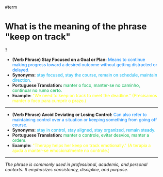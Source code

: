 #term

# What is the meaning of the phrase "keep on track"
?
* **(Verb Phrase) Stay Focused on a Goal or Plan:** <span style="color:rgb(0, 132, 255)">Means to continue making progress toward a desired outcome without getting distracted or delayed.</span>
* **Synonyms:** <span style="color:rgb(0, 176, 240)">stay focused, stay the course, remain on schedule, maintain direction.</span>
* **Portuguese Translation:** <span style="color:rgb(0, 176, 80)">manter o foco, manter-se no caminho, continuar no rumo certo.</span>
* **Example:** <span style="color:rgb(255, 255, 0)">"We need to keep on track to meet the deadline." (Precisamos manter o foco para cumprir o prazo.)</span>
---
* **(Verb Phrase) Avoid Deviating or Losing Control:** <span style="color:rgb(0, 132, 255)">Can also refer to maintaining control over a situation or keeping something from going off course.</span>
* **Synonyms:** <span style="color:rgb(0, 176, 240)">stay in control, stay aligned, stay organized, remain steady.</span>
* **Portuguese Translation:** <span style="color:rgb(0, 176, 80)">manter o controle, evitar desvios, manter a ordem.</span>
* **Example:** <span style="color:rgb(255, 255, 0)">"Therapy helps her keep on track emotionally." (A terapia a ajuda a manter-se emocionalmente no controle.)</span>
---
*The phrase is commonly used in professional, academic, and personal contexts. It emphasizes consistency, discipline, and purpose.*
<!--SR:!2025-06-05,3,250-->

